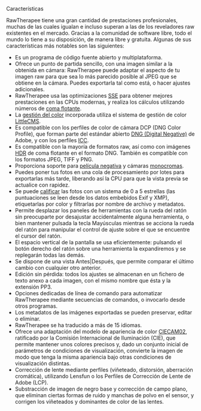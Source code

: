<div class="pagetitle">

Características

</div>

RawTherapee tiene una gran cantidad de prestaciones profesionales,
muchas de las cuales igualan e incluso superan a las de los reveladores
raw existentes en el mercado. Gracias a la comunidad de software libre,
todo el mundo lo tiene a su disposición, de manera libre y gratuita.
Algunas de sus características más notables son las siguientes:

- Es un programa de código fuente abierto y multiplataforma.
- Ofrece un punto de partida sencillo, con una imagen similar a la
  obtenida en cámara: RawTherapee puede adaptar el aspecto de tu imagen
  raw para que sea lo más parecido posible al JPEG que se obtiene en la
  cámara. Puedes exportarla tal como está, o hacer ajustes adicionales.
- RawTherapee usa las optimizaciones
  [SSE](https://es.wikipedia.org/wiki/SSE) para obtener mejores
  prestaciones en las CPUs modernas, y realiza los cálculos utilizando
  números de [coma
  flotante](https://es.wikipedia.org/wiki/Coma_flotante).
- La [gestión del
  color](https://es.wikipedia.org/wiki/Gestión_del_color) incorporada
  utiliza el sistema de gestión de color
  [LittleCMS](https://en.wikipedia.org/wiki/LittleCMS).
- Es compatible con los perfiles de color de cámara DCP (DNG Color
  Profile), que forman parte del estándar abierto [DNG (Digital
  Negative)](https://es.wikipedia.org/wiki/DNG) de Adobe, y con los
  perfiles [ICC](https://es.wikipedia.org/wiki/Perfil_ICC).
- Es compatible con la mayoría de formatos raw, así como con imágenes
  [HDR](https://es.wikipedia.org/wiki/Imágenes_de_alto_rango_dinámico)
  de coma flotante en el formato DNG. También es compatible con los
  formatos JPEG, TIFF y PNG.
- Proporciona soporte para [película
  negativa](Film_Negative/es "wikilink") y cámaras
  [monocromas](Demosaicing/es#Cámaras_monocromas "wikilink").
- Puedes poner tus fotos en una cola de procesamiento por lotes para
  exportarlas más tarde, liberando así la CPU para que la vista previa
  se actualice con rapidez.
- Se puede [calificar](File_Browser/es#Calificación "wikilink") las
  fotos con un sistema de 0 a 5 estrellas (las puntuaciones se leen
  desde los datos embebidos Exif y XMP), etiquetarlas por color y
  filtrarlas por nombre de archivo y metadatos.
- Permite desplazar los paneles de herramientas con la rueda del ratón
  sin preocuparte por desajustar accidentalmente alguna herramienta, o
  bien mantener pulsada la tecla Mayúsculas mientras se acciona la rueda
  del ratón para manipular el control de ajuste sobre el que se
  encuentre el cursor del ratón.
- El espacio vertical de la pantalla se usa eficientemente: pulsando el
  botón derecho del ratón sobre una herramienta la expandiremos y se
  replegarán todas las demás.
- Se dispone de una vista Antes\|Después, que permite comparar el último
  cambio con cualquier otro anterior.
- Edición sin pérdida: todos los ajustes se almacenan en un fichero de
  texto anexo a cada imagen, con el mismo nombre que ésta y la extensión
  PP3.
- Opciones dedicadas de línea de comando para automatizar RawTherapee
  mediante secuencias de comandos, o invocarlo desde otros programas.
- Los metadatos de las imágenes exportadas se pueden preservar, editar o
  eliminar.
- RawTherapee se ha traducido a más de 15 idiomas.
- Ofrece una adaptación del modelo de apariencia de color
  [CIECAM02](CIECAM02/es "wikilink"), ratificado por la Comisión
  Internacional de Iluminación (CIE), que permite mantener unos colores
  precisos y, dado un conjunto inicial de parámetros de condiciones de
  visualización, convierte la imagen de modo que tenga la misma
  apariencia bajo otras condiciones de visualización distintas.
- Corrección de lente mediante perfiles (viñeteado, distorsión,
  aberración cromática), utilizando Lensfun o los Perfiles de Corrección
  de Lente de Adobe (LCP).
- Substracción de imagen de negro base y corrección de campo plano, que
  eliminan ciertas formas de ruido y manchas de polvo en el sensor, y
  corrigen los viñeteados y dominantes de color de las lentes.